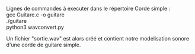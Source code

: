 Lignes de commandes à executer dans le répertoire Corde simple :  
gcc Guitare.c -o guitare  
./guitare  
python3 wavconvert.py  
  
Un fichier "sortie.wav" est alors créé et contient notre modelisation sonore d'une corde de guitare simple.
